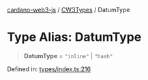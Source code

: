 [cardano-web3-js](../../../../index.md) / [CW3Types](../index.md) / DatumType

# Type Alias: DatumType

> **DatumType** = `"inline"` \| `"hash"`

Defined in: [types/index.ts:216](https://github.com/xray-network/cardano-web3-js/blob/main/src/types/index.ts#L216)
